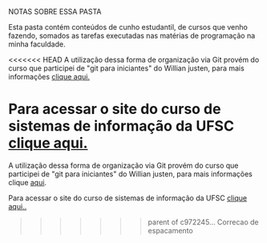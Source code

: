 NOTAS SOBRE ESSA PASTA

Esta pasta contém conteúdos de cunho estudantil, de cursos que venho fazendo, somados as tarefas executadas nas matérias de programação na minha faculdade.

<<<<<<< HEAD
A utilização dessa forma de organização via Git provém do curso que participei de "git para iniciantes" do Willian justen, para mais informações [clique aqui. ](https://www.udemy.com/git-e-github-para-iniciantes/learn/v4/overview)

Para acessar o site do curso de sistemas de informação da UFSC [clique aqui. ](http://sin.inf.ufsc.br/)
=======
A utilização dessa forma de organização via Git provém do curso que participei de "git para iniciantes" do Willian justen, para mais informações clique [aqui](https://www.udemy.com/git-e-github-para-iniciantes/learn/v4/overview).

Para acessar o site do curso de sistemas de informação da UFSC [clique aqui..](http://sin.inf.ufsc.br/)
>>>>>>> parent of c972245... Correcao de espacamento
